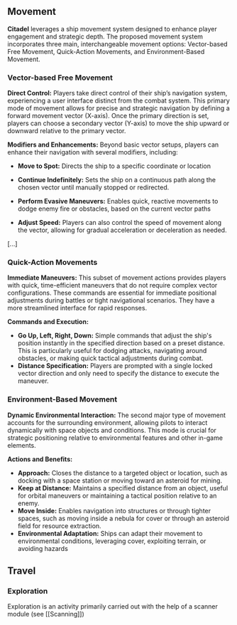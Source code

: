 ## Movement

**Citadel** leverages a ship movement system designed to enhance player engagement and strategic depth. The proposed movement system incorporates three main, interchangeable movement options: Vector-based Free Movement, Quick-Action Movements, and Environment-Based Movement.
### Vector-based Free Movement

**Direct Control:** Players take direct control of their ship’s navigation system, experiencing a user interface distinct from the combat system. This primary mode of movement allows for precise and strategic navigation by defining a forward movement vector (X-axis). Once the primary direction is set, players can choose a secondary vector (Y-axis) to move the ship upward or downward relative to the primary vector.

**Modifiers and Enhancements:** Beyond basic vector setups, players can enhance their navigation with several modifiers, including:

- **Move to Spot:** Directs the ship to a specific coordinate or location

- **Continue Indefinitely:** Sets the ship on a continuous path along the chosen vector until manually stopped or redirected.
  
- **Perform Evasive Maneuvers:** Enables quick, reactive movements to dodge enemy fire or obstacles, based on the current vector paths

- **Adjust Speed:** Players can also control the speed of movement along the vector, allowing for gradual acceleration or deceleration as needed.

[...]

### Quick-Action Movements

**Immediate Maneuvers:** This subset of movement actions provides players with quick, time-efficient maneuvers that do not require complex vector configurations. These commands are essential for immediate positional adjustments during battles or tight navigational scenarios. They have a more streamlined interface for rapid responses.

**Commands and Execution:**

- **Go Up, Left, Right, Down:** Simple commands that adjust the ship's position instantly in the specified direction based on a preset distance. This is particularly useful for dodging attacks, navigating around obstacles, or making quick tactical adjustments during combat.
- **Distance Specification:** Players are prompted with a single locked vector direction and only need to specify the distance to execute the maneuver.

### Environment-Based Movement

**Dynamic Environmental Interaction:** The second major type of movement accounts for the surrounding environment, allowing pilots to interact dynamically with space objects and conditions. This mode is crucial for strategic positioning relative to environmental features and other in-game elements.

**Actions and Benefits:**

- **Approach:** Closes the distance to a targeted object or location, such as docking with a space station or moving toward an asteroid for mining.
- **Keep at Distance:** Maintains a specified distance from an object, useful for orbital maneuvers or maintaining a tactical position relative to an enemy.
- **Move Inside:** Enables navigation into structures or through tighter spaces, such as moving inside a nebula for cover or through an asteroid field for resource extraction.
- **Environmental Adaptation:** Ships can adapt their movement to environmental conditions, leveraging cover, exploiting terrain, or avoiding hazards


## Travel

### Exploration
Exploration is an activity primarily carried out with the help of a scanner module (see [[Scanning]]) 